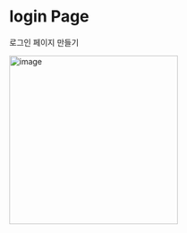# login Page
로그인 페이지 만들기

<img width="301" alt="image" src="https://user-images.githubusercontent.com/84014085/224561102-9c5d6265-ad8e-48b7-99c5-c941fc7f4cf7.png">

